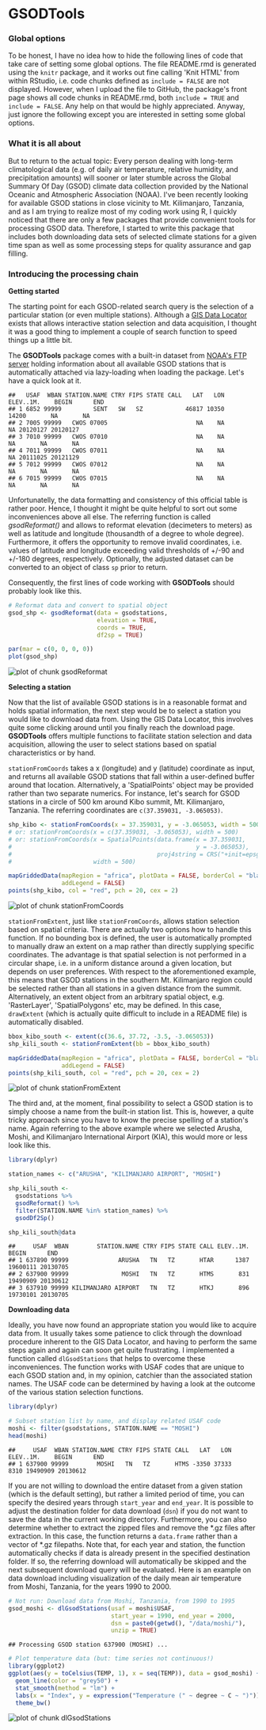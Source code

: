 GSODTools
=========

### Global options

To be honest, I have no idea how to hide the following lines of code that take 
care of setting some global options. The file README.rmd is generated using the
`knitr` package, and it works out fine calling 'Knit HTML' from within RStudio, 
i.e. code chunks defined as `include = FALSE` are not displayed. However, when I 
upload the file to GitHub, the package's front page shows all code chunks in 
README.rmd, both `include = TRUE` and `include = FALSE`. Any help on that would 
be highly appreciated. Anyway, just ignore the following except 
you are interested in setting some global options.



### What it is all about

But to return to the actual topic: Every person dealing with long-term 
climatological data (e.g. of daily air temperature, relative humidity, and precipitation amounts) will sooner or later stumble across the Global Summary Of Day (GSOD) climate data collection provided by the National Oceanic and Atmospheric Association (NOAA). I've been 
recently looking for available GSOD stations in close vicinity to Mt. Kilimanjaro, Tanzania, and as I am trying to realize most of my coding work using R, I quickly 
noticed that there are only a few packages that provide convenient tools for 
processing GSOD data. Therefore, I started to write this package that includes both downloading data sets of selected climate stations for a given time span as well as 
some processing steps for quality assurance and gap filling.


### Introducing the processing chain

**Getting started**

The starting point for each GSOD-related search query is the selection of a 
particular station (or even multiple stations). Although a [GIS Data Locator][1] exists that allows interactive 
station selection and data acquisition, I thought it was a good thing to 
implement a couple of search function to speed things up a little bit. 

The **GSODTools** package comes with a built-in dataset from [NOAA's FTP server][2]
holding information about all available GSOD stations that is automatically 
attached via lazy-loading when loading the package. Let's have a quick look at it. 


```
##   USAF  WBAN STATION.NAME CTRY FIPS STATE CALL   LAT   LON ELEV..1M.    BEGIN      END
## 1 6852 99999         SENT   SW   SZ            46817 10350     14200       NA       NA
## 2 7005 99999   CWOS 07005                         NA    NA        NA 20120127 20120127
## 3 7010 99999   CWOS 07010                         NA    NA        NA       NA       NA
## 4 7011 99999   CWOS 07011                         NA    NA        NA 20111025 20121129
## 5 7012 99999   CWOS 07012                         NA    NA        NA       NA       NA
## 6 7015 99999   CWOS 07015                         NA    NA        NA       NA       NA
```

Unfortunatelly, the data formatting and consistency of this official table is 
rather poor. Hence, I thought it might be quite helpful to sort out some 
inconveniences above all else. The referring function is called *gsodReformat()* 
and allows to reformat elevation (decimeters to meters) as well as latitude and longitude
(thousandth of a degree to whole degree). Furthermore, it offers the opportunity
to remove invalid coordinates, i.e. values of latitude and longitude exceeding 
valid thresholds of +/-90 and +/-180 degrees, respectively. Optionally, the 
adjusted dataset can be converted to an object of class `sp` prior to return.

Consequently, the first lines of code working with **GSODTools** should probably 
look like this.


```r
# Reformat data and convert to spatial object
gsod_shp <- gsodReformat(data = gsodstations,
                         elevation = TRUE, 
                         coords = TRUE,
                         df2sp = TRUE)

par(mar = c(0, 0, 0, 0))
plot(gsod_shp)
```

![plot of chunk gsodReformat](Figs/gsodReformat.png) 

**Selecting a station**

Now that the list of available GSOD stations is in a reasonable format and holds
spatial information, the next step would be to select a station you would like to
download data from. Using the GIS Data Locator, this involves quite some clicking 
around until you finally reach the download page. **GSODTools** offers multiple 
functions to facilitate station selection and data acquisition, allowing the user
to select stations based on spatial characteristics or by hand. 

`stationFromCoords` takes a x (longitude) and y (latitude) coordinate as input, 
and returns all available GSOD stations that fall within a user-defined buffer
around that location. Alternatively, a 'SpatialPoints' object may be provided 
rather than two separate numerics. For instance, let's search for GSOD stations
in a circle of 500 km around Kibo summit, Mt. Kilimanjaro, Tanzania. The referring
coordinates are `c(37.359031, -3.065053)`.


```r
shp_kibo <- stationFromCoords(x = 37.359031, y = -3.065053, width = 500)
# or: stationFromCoords(x = c(37.359031, -3.065053), width = 500)
# or: stationFromCoords(x = SpatialPoints(data.frame(x = 37.359031, 
#                                                    y = -3.065053), 
#                                         proj4string = CRS("+init=epsg:4326")), 
#                       width = 500)

mapGriddedData(mapRegion = "africa", plotData = FALSE, borderCol = "black",
               addLegend = FALSE)
points(shp_kibo, col = "red", pch = 20, cex = 2)
```

![plot of chunk stationFromCoords](Figs/stationFromCoords.png) 

`stationFromExtent`, just like `stationFromCoords`, allows station selection 
based on spatial criteria. There are actually two options how to handle this 
function. If no bounding box is defined, the user is automatically prompted to 
manually draw an extent on a map rather than directly supplying specific 
coordinates. The advantage is that spatial selection is not performed in a 
circular shape, i.e. in a uniform distance around a given location, but depends 
on user preferences. With respect to the aforementioned example, this means that GSOD stations in the southern Mt. Kilimanjaro region could be selected rather than all stations in a given distance from the summit. 
Alternatively, an extent object from an arbitrary spatial object, e.g. 'RasterLayer', 
'SpatialPolygons' etc, may be defined. In this case, `drawExtent` (which is actually quite difficult to include in a README file) is automatically disabled. 


```r
bbox_kibo_south <- extent(c(36.6, 37.72, -3.5, -3.065053))
shp_kili_south <- stationFromExtent(bb = bbox_kibo_south)

mapGriddedData(mapRegion = "africa", plotData = FALSE, borderCol = "black",
               addLegend = FALSE)
points(shp_kili_south, col = "red", pch = 20, cex = 2)
```

![plot of chunk stationFromExtent](Figs/stationFromExtent.png) 

The third and, at the moment, final possibility to select a GSOD station is to 
simply choose a name from the built-in station list. This is, however, a quite
tricky approach since you have to know the precise spelling of a station's name. 
Again referring to the above example where we selected Arusha, Moshi, and 
Kilimanjaro International Airport (KIA), this would more or less look like this. 


```r
library(dplyr)

station_names <- c("ARUSHA", "KILIMANJARO AIRPORT", "MOSHI")

shp_kili_south <- 
  gsodstations %>% 
  gsodReformat() %>% 
  filter(STATION.NAME %in% station_names) %>% 
  gsodDf2Sp()

shp_kili_south@data
```

```
##     USAF  WBAN        STATION.NAME CTRY FIPS STATE CALL ELEV..1M.    BEGIN      END
## 1 637890 99999              ARUSHA   TN   TZ       HTAR      1387 19600111 20130705
## 2 637900 99999               MOSHI   TN   TZ       HTMS       831 19490909 20130612
## 3 637910 99999 KILIMANJARO AIRPORT   TN   TZ       HTKJ       896 19730101 20130705
```

**Downloading data**

Ideally, you have now found an appropriate station you would like to acquire 
data from. It usually takes some patience to click through the download procedure
inherent to the GIS Data Locator, and having to perform the same steps again and 
again can soon get quite frustrating. I implemented a function called 
`dlGsodStations` that helps to overcome these inconveniences. 
The function works with USAF codes that are unique to each GSOD station and, in 
my opinion, catchier than the associated station names. The USAF code can be 
determined by having a look at the outcome of the various station selection 
functions. 


```r
library(dplyr)

# Subset station list by name, and display related USAF code
moshi <- filter(gsodstations, STATION.NAME == "MOSHI")
head(moshi)
```

```
##     USAF  WBAN STATION.NAME CTRY FIPS STATE CALL   LAT   LON ELEV..1M.    BEGIN      END
## 1 637900 99999        MOSHI   TN   TZ       HTMS -3350 37333      8310 19490909 20130612
```

If you are not willing to download the entire dataset from a given 
station (which is the default setting), but rather a limited period of time, you 
can specify the desired years through `start_year` and `end_year`. It is 
possible to adjust the destination folder for data download (`dsn`) if you do 
not want to save the data in the current working directory. Furthermore, you can
also determine whether to extract the zipped files and remove the *.gz files
after extraction. In this case, the function returns a `data.frame` rather than
a vector of *.gz filepaths. Note that, for each year and station, the function 
automatically checks if data is already present in the specified destination 
folder. If so, the referring download will automatically be skipped and the next
subsequent download query will be evaluated. Here is an example on data 
download including visualization of the daily mean air temperature from Moshi, 
Tanzania, for the years 1990 to 2000. 


```r
# Not run: Download data from Moshi, Tanzania, from 1990 to 1995
gsod_moshi <- dlGsodStations(usaf = moshi$USAF,
                             start_year = 1990, end_year = 2000,
                             dsn = paste0(getwd(), "/data/moshi/"),
                             unzip = TRUE)
```

```
## Processing GSOD station 637900 (MOSHI) ...
```

```r
# Plot temperature data (but: time series not continuous!)
library(ggplot2)
ggplot(aes(y = toCelsius(TEMP, 1), x = seq(TEMP)), data = gsod_moshi) + 
  geom_line(color = "grey50") + 
  stat_smooth(method = "lm") + 
  labs(x = "Index", y = expression("Temperature (" ~ degree ~ C ~ ")")) +
  theme_bw()
```

![plot of chunk dlGsodStations](Figs/dlGsodStations.png) 

[1]: http://www.climate.gov/daily-observational-data-global-summary-day-gsod-%E2%80%93-gis-data-locator
[2]: ftp://ftp.ncdc.noaa.gov/pub/data/gsod/ish-history.csv
